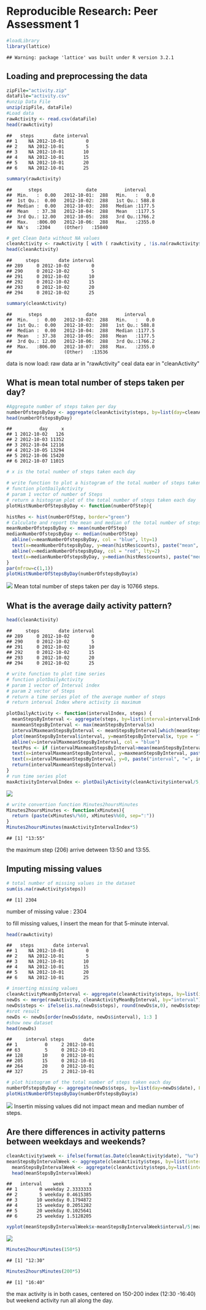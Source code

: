 # Reproducible Research: Peer Assessment 1


```r
#loadLibrary
library(lattice)
```

```
## Warning: package 'lattice' was built under R version 3.2.1
```

## Loading and preprocessing the data


```r
zipFile="activity.zip"
dataFile="activity.csv"
#unzip Data File
unzip(zipFile, dataFile)
#Load data
rawActivity <- read.csv(dataFile)
head(rawActivity)
```

```
##   steps       date interval
## 1    NA 2012-10-01        0
## 2    NA 2012-10-01        5
## 3    NA 2012-10-01       10
## 4    NA 2012-10-01       15
## 5    NA 2012-10-01       20
## 6    NA 2012-10-01       25
```

```r
summary(rawActivity)
```

```
##      steps                date          interval     
##  Min.   :  0.00   2012-10-01:  288   Min.   :   0.0  
##  1st Qu.:  0.00   2012-10-02:  288   1st Qu.: 588.8  
##  Median :  0.00   2012-10-03:  288   Median :1177.5  
##  Mean   : 37.38   2012-10-04:  288   Mean   :1177.5  
##  3rd Qu.: 12.00   2012-10-05:  288   3rd Qu.:1766.2  
##  Max.   :806.00   2012-10-06:  288   Max.   :2355.0  
##  NA's   :2304     (Other)   :15840
```

```r
# get Clean Data without NA values
cleanActivity <- rawActivity [ with ( rawActivity , !is.na(rawActivity$steps)), ]
head(cleanActivity)
```

```
##     steps       date interval
## 289     0 2012-10-02        0
## 290     0 2012-10-02        5
## 291     0 2012-10-02       10
## 292     0 2012-10-02       15
## 293     0 2012-10-02       20
## 294     0 2012-10-02       25
```

```r
summary(cleanActivity)
```

```
##      steps                date          interval     
##  Min.   :  0.00   2012-10-02:  288   Min.   :   0.0  
##  1st Qu.:  0.00   2012-10-03:  288   1st Qu.: 588.8  
##  Median :  0.00   2012-10-04:  288   Median :1177.5  
##  Mean   : 37.38   2012-10-05:  288   Mean   :1177.5  
##  3rd Qu.: 12.00   2012-10-06:  288   3rd Qu.:1766.2  
##  Max.   :806.00   2012-10-07:  288   Max.   :2355.0  
##                   (Other)   :13536
```
data is now load:
raw data ar in "rawActivity"
ceal data ear in "cleanActivity"

## What is mean total number of steps taken per day?


```r
#Aggregate number of steps taken per day
numberOfstepsByDay <- aggregate(cleanActivity$steps, by=list(day=cleanActivity$date), FUN = sum)
head(numberOfstepsByDay)
```

```
##          day     x
## 1 2012-10-02   126
## 2 2012-10-03 11352
## 3 2012-10-04 12116
## 4 2012-10-05 13294
## 5 2012-10-06 15420
## 6 2012-10-07 11015
```

```r
# x is the total number of steps taken each day 

# write function to plot a histogram of the total number of steps taken each day
# function plotDailyActivity
# param 1 vector of number of Steps
# return a histogram plot of the total number of steps taken each day
plotHistNumberOfStepsByDay <- function(numberOfStep){

histRes <- hist(numberOfStep, border="green")
# Calculate and report the mean and median of the total number of steps taken per day
meanNumberOfstepsByDay <- mean(numberOfStep)
medianNumberOfstepsByDay <- median(numberOfStep)
  abline(v=meanNumberOfstepsByDay, col = "blue", lty=1) 
  text(x=meanNumberOfstepsByDay, y=mean(histRes$counts), paste("mean", "=", round(meanNumberOfstepsByDay, 0), step=" "), pos=ifelse(meanNumberOfstepsByDay<medianNumberOfstepsByDay, 2, 4), col = "blue")
  abline(v=medianNumberOfstepsByDay, col = "red", lty=2) 
  text(x=medianNumberOfstepsByDay, y=median(histRes$counts), paste("median", "=", medianNumberOfstepsByDay), pos=ifelse(medianNumberOfstepsByDay<meanNumberOfstepsByDay, 2, 4), col = "red")
}
par(mfrow=c(1,1))
plotHistNumberOfStepsByDay(numberOfstepsByDay$x)
```

![](PA1_template_files/figure-html/unnamed-chunk-3-1.png) 
Mean total number of steps taken per day is 10766 steps.

## What is the average daily activity pattern?


```r
head(cleanActivity)
```

```
##     steps       date interval
## 289     0 2012-10-02        0
## 290     0 2012-10-02        5
## 291     0 2012-10-02       10
## 292     0 2012-10-02       15
## 293     0 2012-10-02       20
## 294     0 2012-10-02       25
```

```r
# write function to plot time series  
# function plotDailyActivity
# param 1 vector of Interval index
# param 2 vector of Steps
# return a time series plot of the average number of steps
# return interval Index where activity is maximum

plotDailyActivity <- function(intervalIndex, steps) {
  meanStepsByInterval <- aggregate(steps, by=list(interval=intervalIndex), FUN = mean)
  maxmeanStepsByInterval <- max(meanStepsByInterval$x)
  intervalMaxmeanStepsByInterval <- meanStepsByInterval[which(meanStepsByInterval$x == maxmeanStepsByInterval), c("interval")]
  plot(meanStepsByInterval$interval, y=meanStepsByInterval$x, type = "l", main = "Steps taken versus the 5-minute intervals\n(averaged across all days)", xlab = "Intervals index", ylab = "Average of steps", col = "red")
  abline(v=intervalMaxmeanStepsByInterval, col = "blue")
  textPos <- if (intervalMaxmeanStepsByInterval>mean(meanStepsByInterval$interval)) 2 else 4 
  text(x=intervalMaxmeanStepsByInterval, y=maxmeanStepsByInterval, paste("Max", "=", round(maxmeanStepsByInterval, 0), step=" "), pos=textPos, col = "blue")
  text(x=intervalMaxmeanStepsByInterval, y=0, paste("interval", "=", intervalMaxmeanStepsByInterval), pos=textPos, col = "blue")
  return(intervalMaxmeanStepsByInterval)
}
# run time series plot
maxActivityIntervalIndex <- plotDailyActivity(cleanActivity$interval/5, cleanActivity$steps)
```

![](PA1_template_files/figure-html/unnamed-chunk-4-1.png) 

```r
# write convertion function Minutes2hoursMinutes
Minutes2hoursMinutes <- function(xMinutes){
  return (paste(xMinutes%/%60, xMinutes%%60, sep=":"))
}
Minutes2hoursMinutes(maxActivityIntervalIndex*5)
```

```
## [1] "13:55"
```
the maximum step (206) arrive detween 13:50 and 13:55.

## Imputing missing values


```r
# total number of missing values in the dataset
sum(is.na(rawActivity$steps))
```

```
## [1] 2304
```
number of missing value : 2304

to fill missing values, I insert the mean for that 5-minute interval.

```r
head(rawActivity)
```

```
##   steps       date interval
## 1    NA 2012-10-01        0
## 2    NA 2012-10-01        5
## 3    NA 2012-10-01       10
## 4    NA 2012-10-01       15
## 5    NA 2012-10-01       20
## 6    NA 2012-10-01       25
```

```r
# inserting missing values
cleanActivityMeanByInterval <- aggregate(cleanActivity$steps, by=list(interval=cleanActivity$interval), FUN = mean)
newDs <- merge(rawActivity, cleanActivityMeanByInterval, by="interval")
newDs$steps <- ifelse(is.na(newDs$steps), round(newDs$x,0), newDs$steps)
#srot result 
newDs <- newDs[order(newDs$date, newDs$interval), 1:3 ]
#show new dataset
head(newDs)
```

```
##     interval steps       date
## 1          0     2 2012-10-01
## 63         5     0 2012-10-01
## 128       10     0 2012-10-01
## 205       15     0 2012-10-01
## 264       20     0 2012-10-01
## 327       25     2 2012-10-01
```

```r
# plot histogram of the total number of steps taken each day
numberOfstepsByDay <- aggregate(newDs$steps, by=list(day=newDs$date), FUN = sum)
plotHistNumberOfStepsByDay(numberOfstepsByDay$x)
```

![](PA1_template_files/figure-html/unnamed-chunk-6-1.png) 
Insertin missing values did not impact mean and median number of steps.

## Are there differences in activity patterns between weekdays and weekends?


```r
cleanActivity$week <- ifelse(format(as.Date(cleanActivity$date), "%u") %in% c("6","7"),"weekend","weekday")
meanStepsByIntervalWeek <- aggregate(cleanActivity$steps, by=list(interval=cleanActivity$interval,week=cleanActivity$week), FUN = mean)
  meanStepsByIntervalWeek <- aggregate(cleanActivity$steps,by=list(interval=cleanActivity$interval,week=cleanActivity$week), FUN = mean)
  head(meanStepsByIntervalWeek)
```

```
##   interval    week         x
## 1        0 weekday 2.3333333
## 2        5 weekday 0.4615385
## 3       10 weekday 0.1794872
## 4       15 weekday 0.2051282
## 5       20 weekday 0.1025641
## 6       25 weekday 1.5128205
```

```r
xyplot(meanStepsByIntervalWeek$x~meanStepsByIntervalWeek$interval/5|meanStepsByIntervalWeek$week, , type = "l", main="Differences in activity between weekdays and weekends", xlab = "Intervals index", ylab = "Average of steps", layout=c(1,2))
```

![](PA1_template_files/figure-html/unnamed-chunk-7-1.png) 

```r
Minutes2hoursMinutes(150*5)
```

```
## [1] "12:30"
```

```r
Minutes2hoursMinutes(200*5)
```

```
## [1] "16:40"
```
the max activity is in both cases, centered on 150-200 index (12:30 -16:40) but weekend activity run all along the day.
